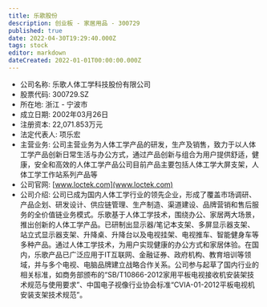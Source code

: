 ```yaml
---
title: 乐歌股份
description: 创业板 - 家居用品 - 300729
published: true
date: 2022-04-30T19:29:40.000Z
tags: stock
editor: markdown
dateCreated: 2022-01-01T00:00:00.000Z
---
```


- 公司名称: 乐歌人体工学科技股份有限公司
- 股票代码: 300729.SZ
- 所在地: 浙江 - 宁波市
- 成立日期: 2002年03月26日
- 注册资本: 22,071.853万元
- 法定代表人: 项乐宏
- 主营业务: 公司主营业务为人体工学产品的研发，生产及销售，致力于以人体工学产品创新日常生活与办公方式，通过产品创新与组合为用户提供舒适，健康，安全和高效的人体工学产品公司目前产品主要包括人体工学大屏支架，人体工学工作站系列产品等
- 公司官网: [www.loctek.com](www.loctek.com)
- 公司介绍: 公司已成为国内人体工学行业的领先企业，形成了覆盖市场调研、产品企划、研发设计、供应链管理、生产制造、渠道建设、品牌营销和售后服务的全价值链业务模式。乐歌基于人体工学技术，围绕办公、家居两大场景，推出创新的人体工学产品。已研制出显示器/笔记本支架、多屏显示器支架、站立式显示器支架、升降桌、升降台以及电视挂架、电视推车、智能健身车等多种产品。通过人体工学技术，为用户实现健康的办公方式和家居体验。在国内，乐歌产品已广泛应用于IT互联网、金融证券、政府机构、教育培训等领域，并与多个电视、电脑品牌建立战略合作关系。公司参与起草了国内行业的相关标准，如商务部颁布的“SB/T10866-2012家用平板电视接收机安装架技术规范与使用要求”、中国电子视像行业协会标准“CVIA-01-2012平板电视机安装支架技术规范”。


